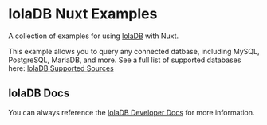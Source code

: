 # lolaDB Nuxt Examples

A collection of examples for using [lolaDB](https://loladb.com?utm_source=github&utm_medium=js-framework-examples&utm_campaign=nuxtjs) with Nuxt.

This example allows you to query any connected datbase, including MySQL, PostgreSQL, MariaDB, and more. See a full list of supported databases here: [lolaDB Supported Sources](https://docs.loladb.com/guides/supported-sources/?utm_source=github&utm_medium=js-framework-examples&utm_campaign=nuxtjs)

## lolaDB Docs

You can always reference the [lolaDB Developer Docs](https://docs.loladb.com/?utm_source=github&utm_medium=js-framework-examples&utm_campaign=nuxtjs) for more information.
